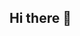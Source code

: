 ## Hi there 👋

<!--
**Mbringhurst82/Mbringhurst82** is a ✨ _special_ ✨ repository because its `README.md` (this file) appears on your GitHub profile.

Here are some things about me.  

- 🔭 I’m finishing up my generals this year 2025 and starting my upper course work at ASU studying Full Stack Web Development...
- 🌱 I’m work at chase bank during the day and do uber on the side...
- 👯 Some of my hobbies I enjoy doing are golfing, going to the gym, playing the guitar.
- 🤔 I am interested in starting a karaoke business 
- I am originally from Salt Lake City, Utah but moved down to Arizona in 2020.
- I do not like the snow and prefer golfing and motorcycle riding weather.
- ⚡ Fun fact: I have been playing the piano for over 30 years now. 
- I am looking creating some websites that will act like a personal journal vlog type system.  
- I am thinking of creating a website that integrates QR codes to make my own dating profile instead of paying for an app.
- I enjoy business and finance especially investments. 
